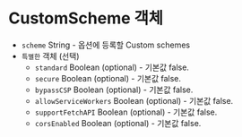 # CustomScheme 객체

* `scheme` String - 옵션에 등록할 Custom schemes
* `특별한` 객체 (선택) 
  * `standard` Boolean (optional) - 기본값 false.
  * `secure` Boolean (optional) - 기본값 false.
  * `bypassCSP` Boolean (optional) - 기본값 false.
  * `allowServiceWorkers` Boolean (optional) - 기본값 false.
  * `supportFetchAPI` Boolean (optional) - 기본값 false.
  * `corsEnabled` Boolean (optional) - 기본값 false.
